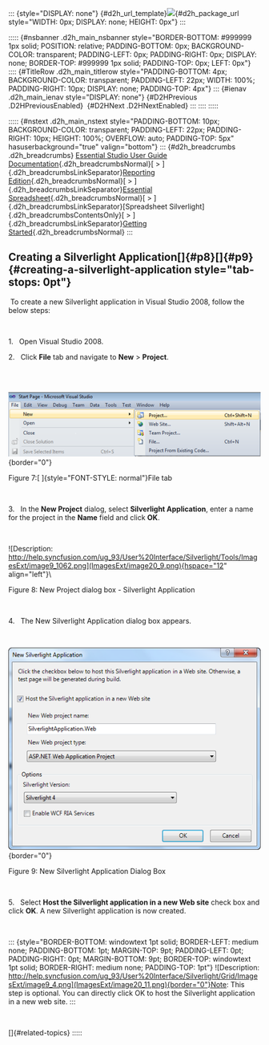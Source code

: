 ::: {style="DISPLAY: none"}
[](ms-xhelp:///?Id=d2h_url_template){#d2h_url_template}![](!package_url!){#d2h_package_url style="WIDTH: 0px; DISPLAY: none; HEIGHT: 0px"}
:::

::::: {#nsbanner .d2h_main_nsbanner style="BORDER-BOTTOM: #999999 1px solid; POSITION: relative; PADDING-BOTTOM: 0px; BACKGROUND-COLOR: transparent; PADDING-LEFT: 0px; PADDING-RIGHT: 0px; DISPLAY: none; BORDER-TOP: #999999 1px solid; PADDING-TOP: 0px; LEFT: 0px"}
:::: {#TitleRow .d2h_main_titlerow style="PADDING-BOTTOM: 4px; BACKGROUND-COLOR: transparent; PADDING-LEFT: 22px; WIDTH: 100%; PADDING-RIGHT: 10px; DISPLAY: none; PADDING-TOP: 4px"}
::: {#ienav .d2h_main_ienav style="DISPLAY: none"}
[](ms-xhelp:///?Id=830593de-f56d-42e2-a591-a5813438ad88){#D2HPrevious .D2HPreviousEnabled}  [](ms-xhelp:///?Id=f6e5b97a-d626-4c24-96ef-624b3e2d96b5){#D2HNext .D2HNextEnabled}
:::
::::
:::::

::::: {#nstext .d2h_main_nstext style="PADDING-BOTTOM: 10px; BACKGROUND-COLOR: transparent; PADDING-LEFT: 22px; PADDING-RIGHT: 10px; HEIGHT: 100%; OVERFLOW: auto; PADDING-TOP: 5px" hasuserbackground="true" valign="bottom"}
::: {#d2h_breadcrumbs .d2h_breadcrumbs}
[Essential Studio User Guide Documentation](ms-xhelp:///?Id=12457748-09e3-4d74-a240-8e049cedf030){.d2h_breadcrumbsNormal}[ \> ]{.d2h_breadcrumbsLinkSeparator}[Reporting Edition](ms-xhelp:///?Id=027aa5b6-6676-4f93-ad23-c20e8c45792e){.d2h_breadcrumbsNormal}[ \> ]{.d2h_breadcrumbsLinkSeparator}[Essential Spreadsheet](ms-xhelp:///?Id=25812fa4-b4ea-4485-bbfb-30849a783142){.d2h_breadcrumbsNormal}[ \> ]{.d2h_breadcrumbsLinkSeparator}[Spreadsheet Silverlight]{.d2h_breadcrumbsContentsOnly}[ \> ]{.d2h_breadcrumbsLinkSeparator}[Getting Started](ms-xhelp:///?Id=830593de-f56d-42e2-a591-a5813438ad88){.d2h_breadcrumbsNormal}
:::

## Creating a Silverlight Application[]{#p8}[]{#p9} {#creating-a-silverlight-application style="tab-stops: 0pt"}

 To create a new Silverlight application in Visual Studio 2008, follow the below steps:

 

1.   Open Visual Studio 2008.

2.   Click **File** tab and navigate to **New** \> **Project**.

 

 ![Description: Description: C:\\Documents and Settings\\labuser\\My Documents\\SL tools correct image.png](ImagesExt/image20_8.png){border="0"}

Figure 7:[ ]{style="FONT-STYLE: normal"}File tab

 

3.   In the **New Project** dialog, select **Silverlight Application**, enter a name for the project in the **Name** field and click **OK**.

 

![Description: http://help.syncfusion.com/ug_93/User%20Interface/Silverlight/Tools/ImagesExt/image9_1062.png](ImagesExt/image20_9.png){hspace="12" align="left"}\

Figure 8: New Project dialog box - Silverlight Application

 

4.   The New Silverlight Application dialog box appears.

 

![](ImagesExt/image20_10.png){border="0"}

Figure 9: New Silverlight Application Dialog Box

  

5.   Select **Host the Silverlight application in a new Web site** check box and click **OK**. A new Silverlight application is now created.

 

::: {style="BORDER-BOTTOM: windowtext 1pt solid; BORDER-LEFT: medium none; PADDING-BOTTOM: 1pt; MARGIN-TOP: 9pt; PADDING-LEFT: 0pt; PADDING-RIGHT: 0pt; MARGIN-BOTTOM: 9pt; BORDER-TOP: windowtext 1pt solid; BORDER-RIGHT: medium none; PADDING-TOP: 1pt"}
![Description: http://help.syncfusion.com/ug_93/User%20Interface/Silverlight/Grid/ImagesExt/image9_4.png](ImagesExt/image20_11.png){border="0"}Note: This step is optional. You can directly click OK to host the Silverlight application in a new web site.
:::

 

[]{#related-topics}
:::::
